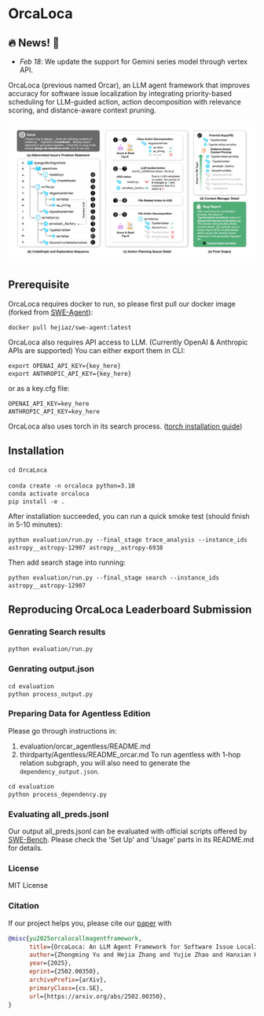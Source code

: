 # OrcaLoca

## 🔥 News! 🚀

- *Feb 18*: We update the support for Gemini series model through vertex API.

OrcaLoca (previous named Orcar), an LLM agent framework that improves accuracy for software issue localization by integrating priority-based scheduling for LLM-guided action, action decomposition with relevance scoring, and distance-aware context pruning.

![overview](./artifact/overview.jpg)

## Prerequisite

OrcaLoca requires docker to run, so please first pull our docker image (forked from [SWE-Agent](https://github.com/SWE-agent/SWE-agent)):

```shell
docker pull hejiaz/swe-agent:latest
```

OrcaLoca also requires API access to LLM. (Currently OpenAI & Anthropic APIs are supported)
You can either export them in CLI:
```shell
export OPENAI_API_KEY={key_here}
export ANTHROPIC_API_KEY={key_here}
```
or as a key.cfg file:
```
OPENAI_API_KEY=key_here
ANTHROPIC_API_KEY=key_here
```

OrcaLoca also uses torch in its search process. ([torch installation guide](https://pytorch.org/get-started/locally/))

## Installation
```shell
cd OrcaLoca

conda create -n orcaloca python=3.10
conda activate orcaloca
pip install -e .
```

After installation succeeded, you can run a quick smoke test (should finish in 5-10 minutes):
```shell
python evaluation/run.py --final_stage trace_analysis --instance_ids astropy__astropy-12907 astropy__astropy-6938
```

Then add search stage into running:
```shell
python evaluation/run.py --final_stage search --instance_ids astropy__astropy-12907
```

## Reproducing OrcaLoca Leaderboard Submission

### Genrating Search results
```shell
python evaluation/run.py
```

### Genrating output.json
```shell
cd evaluation
python process_output.py
```

### Preparing Data for Agentless Edition
Please go through instructions in:
1. evaluation/orcar_agentless/README.md
2. thirdparty/Agentless/README_orcar.md
To run agentless with 1-hop relation subgraph, you will also need to generate the `dependency_output.json`.
```shell
cd evaluation
python process_dependency.py
```

### Evaluating all_preds.jsonl
Our output all_preds.jsonl can be evaluated with official scripts offered by [SWE-Bench](https://github.com/swe-bench/SWE-bench).
Please check the 'Set Up' and 'Usage' parts in its README.md for details.


### License
MIT License

### Citation

If our project helps you, please cite our [paper](https://arxiv.org/abs/2502.00350) with

```bibtex
@misc{yu2025orcalocallmagentframework,
      title={OrcaLoca: An LLM Agent Framework for Software Issue Localization},
      author={Zhongming Yu and Hejia Zhang and Yujie Zhao and Hanxian Huang and Matrix Yao and Ke Ding and Jishen Zhao},
      year={2025},
      eprint={2502.00350},
      archivePrefix={arXiv},
      primaryClass={cs.SE},
      url={https://arxiv.org/abs/2502.00350},
}
```
